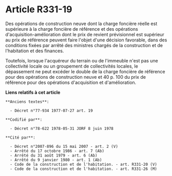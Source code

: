 # Article R331-19

Des opérations de construction neuve dont la charge foncière réelle est supérieure à la charge foncière de référence et des
opérations d'acquisition-amélioration dont le prix de revient prévisionnel est supérieur au prix de référence peuvent faire
l'objet d'une décision favorable, dans des conditions fixées par arrêté des ministres chargés de la construction et de
l'habitation et des finances.

Toutefois, lorsque l'acquéreur du terrain ou de l'immeuble n'est pas une collectivité locale ou un groupement de
collectivités locales, le dépassement ne peut excéder le double de la charge foncière de référence pour des opérations de
construction neuve et 40 p. 100 du prix de référence pour des opérations d'acquisition et d'amélioration.

**Liens relatifs à cet article**

	**Anciens textes**:

	  - Décret n°77-934 1977-07-27 art. 19

	**Codifié par**:

	  - Décret n°78-622 1978-05-31 JORF 8 juin 1978

	**Cité par**:

	  - Décret n°2007-896 du 15 mai 2007 - art. 2 (V)
	  - Arrêté du 17 octobre 1986 - art. 7 (Ab)
	  - Arrêté du 31 août 1979 - art. 6 (Ab)
	  - Arrêté du 9 janvier 1980 - art. 1 (Ab)
	  - Code de la construction et de l'habitation. - art. R331-20 (V)
	  - Code de la construction et de l'habitation. - art. R331-26 (M)
